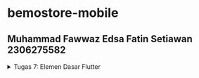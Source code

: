 # bemostore-mobile

<h2>
Muhammad Fawwaz Edsa Fatin Setiawan
2306275582
</h2>

<details>
  <summary>Tugas 7: Elemen Dasar Flutter</summary>

  #  Jelaskan apa yang dimaksud dengan stateless widget dan stateful widget, dan jelaskan perbedaan dari keduanya.
  ### Stateless Widget
  Stateless widget adalah widget yang tidak memiliki status yang bisa berubah selama siklus hidup widget itu. Artinya, begitu widget dibuat, dia tidak akan berubah meskipun ada perubahan data atau aksi dari   pengguna. Stateless widget cocok untuk elemen UI yang statis, seperti teks, gambar, atau elemen layout yang tidak akan berubah.
  Contoh:
  ```dart
  class MyTextWidget extends StatelessWidget {
    @override
    Widget build(BuildContext context) {
      return Text('Ini adalah Stateless Widget');
    }
  }
  ```

  ### Stateful Widget
  Stateful widget adalah widget yang memiliki status dan bisa berubah selama siklus hidup widget. Ketika statusnya berubah, widget akan dibangun ulang untuk mencerminkan perubahan tersebut. Widget ini biasanya dipakai kalau ada elemen UI yang bisa diubah oleh pengguna, seperti form input, tombol yang berubah warna saat ditekan, atau counter.
  Contoh:
  ```dart
  class MyCounterWidget extends StatefulWidget {
    @override
    _MyCounterWidgetState createState() => _MyCounterWidgetState();
  }
  
  class _MyCounterWidgetState extends State<MyCounterWidget> {
    int counter = 0;
  
    @override
    Widget build(BuildContext context) {
      return Column(
        children: [
          Text('Counter: $counter'),
          ElevatedButton(
            onPressed: () {
              setState(() {
                counter++;
              });
            },
            child: Text('Increment'),
          ),
        ],
      );
    }
  }
```

  ### Perbedaan Stateless dan Stateful Widget
  Stateless: Tidak bisa berubah, cocok untuk elemen statis.

  Stateful: Bisa berubah, cocok untuk elemen dinamis yang tergantung pada interaksi pengguna.

#  Sebutkan widget apa saja yang kamu gunakan pada proyek ini dan jelaskan fungsinya.
  - MyApp (StatelessWidget)
MyApp adalah widget utama aplikasi yang berfungsi sebagai root atau titik masuk aplikasi Flutter. MyApp memulai aplikasi dengan MaterialApp, yaitu komponen utama Flutter untuk aplikasi berbasis material design. Stateless karena sifatnya yang tidak berubah atau dinamis.

- MaterialApp
Ini adalah konfigurasi utama aplikasi yang mencakup pengaturan global seperti:

    -  title: Menyediakan judul aplikasi.
    -  theme: Mengatur tema aplikasi secara keseluruhan. Menggunakan ThemeData dengan skema warna khusus (primary merah dan secondary merah tua).
    -  home: Menentukan halaman awal aplikasi, yang di sini adalah MyHomePage.
    
- ThemeData
Mengatur tampilan dan tema keseluruhan aplikasi. Contoh utama yang diatur adalah ColorScheme, di mana:
    - primary: Warna utama aplikasi, yaitu merah.
    - secondary: Warna sekunder aplikasi, merah tua.
  
- MyHomePage (StatelessWidget)
Halaman utama aplikasi, di mana terdapat informasi dasar seperti NPM, nama, dan kelas. Di dalamnya ada daftar item untuk menu, yang diatur menggunakan widget bernama ItemHomepage.

- Scaffold
Struktur utama halaman yang menyediakan kerangka dasar aplikasi, seperti:
    - AppBar: Sebagai header dengan judul aplikasi.
    - body: Tempat di mana isi utama halaman berada.
  
- AppBar
Menyediakan header atau bagian atas halaman dengan gaya teks khusus dan warna latar belakang sesuai tema yang sudah diatur.

- Padding
Membantu mengatur jarak di sekitar widget untuk tampilan yang lebih rapi dan lebih mudah dibaca.

- InfoCard (StatelessWidget)
Sebuah kartu informasi yang memuat judul (misalnya, NPM) dan isinya (seperti nomor NPM). Menggunakan Card untuk tampilan seperti kartu yang ringan dengan bayangan.

- SizedBox
Menyediakan jarak antar widget atau digunakan untuk mengatur ukuran widget tertentu.

- GridView.count
Menampilkan menu aplikasi dalam bentuk grid dengan jumlah kolom yang tetap, yaitu tiga kolom. Setiap item dalam grid ini adalah ItemCard yang berasal dari daftar ItemHomepage.

- ItemHomepage (Model Data)
Model data sederhana yang berfungsi untuk menyimpan name dan icon yang terkait dengan setiap item dalam menu.

- ItemCard (StatelessWidget)
Kartu yang menampilkan ikon dan nama item. Menggunakan Material dengan InkWell agar memiliki efek klik, sehingga saat pengguna menekan kartu, akan muncul SnackBar.

- SnackBar
Komponen untuk menampilkan pesan sementara di bagian bawah layar ketika pengguna menekan ItemCard, memberikan feedback instan kepada pengguna.

#  Apa fungsi dari setState()? Jelaskan variabel apa saja yang dapat terdampak dengan fungsi tersebut.
  Fungsi `setState()` adalah metode yang digunakan pada Stateful Widget untuk memberi tahu Flutter bahwa ada perubahan pada status atau data yang memerlukan rebuild. Ketika `setState()` dipanggil, Flutter akan membangun ulang UI dengan data terbaru.

Contoh variabel yang bisa terpengaruh:

- Counter atau angka: Seperti contoh counter di atas.
- Input teks: Untuk mendapatkan teks yang baru dari pengguna.
- Status tombol atau warna: Jika kamu ingin tombol berubah warna atau bentuk setelah ditekan.

#  Jelaskan perbedaan antara `const` dengan `final`.
- const: Nilai tetap selama compile-time. Artinya, jika kita menetapkan const, nilai ini tidak akan pernah berubah, bahkan sebelum aplikasi dijalankan.
- final: Nilai tetap selama runtime. Artinya, nilai tersebut hanya bisa ditetapkan sekali, tapi penentuannya bisa dilakukan saat runtime (misalnya hasil dari suatu fungsi atau input pengguna).

#  Jelaskan bagaimana cara kamu mengimplementasikan checklist-checklist di atas.

### Membuat projek flutter
jalankan command berikut pada terminal dengna direktori dimana projek ingin disimpan
```
flutter create bemostore_app
cd /bemostore_app
```

### Merapikan struktur proyek
Buat file bernama `menu.dart` pada direktori yang sama dengan file bernama `main.dart`, kemudian pindahkan class `MyHomePage` dan `_MyHomePageState` dari `main.dart` ke `menu.dart`.
Tambahkan import berikut pada `menu.dart`
```dart
import 'package:flutter/material.dart';
```
dan juga import berikut pada `main.dart`
```dart
import 'package:bemostore_app/menu.dart';
```

### Mengubah ColorScheme
```dart
        colorScheme: ColorScheme.fromSwatch(
              primarySwatch: Colors.blueGrey,
        ).copyWith(secondary: Colors.blueGrey[900]),      
      )
```

### Mmebuat class baru bernama ItemHomepage yang berisi atribut-atribut dari card yang akan dibuat
Tambahkan pada `menu.dart`
```dart
class ItemHomepage {
     final String name;
     final IconData icon;
     final Color color; 

     ItemHomepage(this.name, this.icon, this.color);
 }
```

### Membuat list of ItemHomepage yang berisi tombol-tombol yang akan tambahkan pada class MyHomePage.
```dart
class MyHomePage extends StatelessWidget {
    ...
    final String npm = '2306275582'; // NPM
    final String name = 'Muhammad Fawwaz Edsa Fatin Setiawan '; // Nama
    final String className = 'PBP D'; // Kelas
    final List<ItemHomepage> items = [
    ItemHomepage("Lihat Daftar Produk", Icons.mood, const Color.fromARGB(255, 41, 53, 57)!),
    ItemHomepage("Tambah Produk", Icons.add, const Color.fromARGB(255, 37, 48, 38)),
    ItemHomepage("Logout", Icons.logout, const Color.fromARGB(255, 52, 48, 42)),
    ....
}
```

### Menampilkan SnackBar
```dart
class ItemCard extends StatelessWidget {
  // Menampilkan kartu dengan ikon dan nama.

  final ItemHomepage item; 
  
  const ItemCard(this.item, {super.key}); 

  @override
  Widget build(BuildContext context) {
    return Material(
      // Menentukan warna latar belakang dari tema aplikasi.
      color: item.color,
      // Membuat sudut kartu melengkung.
      borderRadius: BorderRadius.circular(12),
      
      child: InkWell(
        // Aksi ketika kartu ditekan.
        onTap: () {
          // Menampilkan pesan SnackBar saat kartu ditekan.
          ScaffoldMessenger.of(context)
            ..hideCurrentSnackBar()
            ..showSnackBar(
              SnackBar(content: Text("Kamu telah menekan tombol ${item.name}!"))
            );
        },
        // Container untuk menyimpan Icon dan Text
        child: Container(
          padding: const EdgeInsets.all(8),
          child: Center(
            child: Column(
              // Menyusun ikon dan teks di tengah kartu.
              mainAxisAlignment: MainAxisAlignment.center,
              children: [
                Icon(
                  item.icon,
                  color: Colors.white,
                  size: 30.0,
                ),
                const Padding(padding: EdgeInsets.all(3)),
                Text(
                  item.name,
                  textAlign: TextAlign.center,
                  style: const TextStyle(color: Colors.white),
                ),
              ],
            ),
          ),
        ),
      ),
    );
  } 
}
```
</details>
